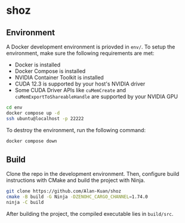 # shoz

## Environment
A Docker development environment is priovded in `env/`.
To setup the environment, make sure the following requirements are met:
- Docker is installed
- Docker Compose is installed
- NVIDIA Container Toolkit is installed
- CUDA 12.3 is supported by your host's NVIDIA driver
- Some CUDA Driver APIs like `cuMemCreate` and `cuMemExportToShareableHandle` are supported by your NVIDIA GPU

```sh
cd env
docker compose up -d
ssh ubuntu@localhost -p 22222
```

To destroy the environment, run the following command:
```sh
docker compose down
```

## Build
Clone the repo in the development environment.
Then, configure build instructions with CMake and build the project with Ninja.
```sh
git clone https://github.com/Alan-Kuan/shoz
cmake -B build -G Ninja -DZENOHC_CARGO_CHANNEL=1.74.0
ninja -C build
```

After building the project, the compiled executable lies in `build/src`.